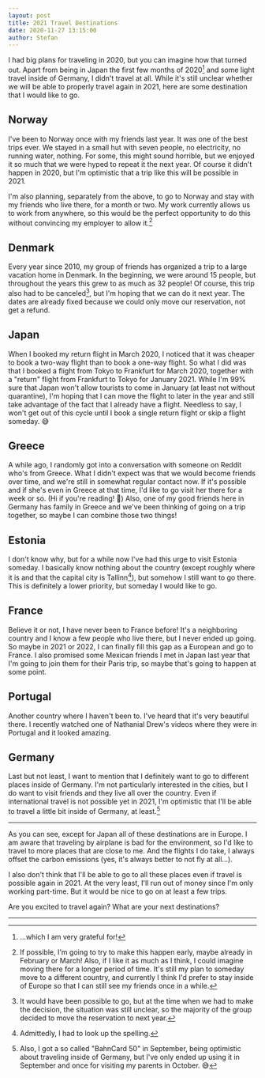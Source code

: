 ```yaml
---
layout: post
title: 2021 Travel Destinations
date: 2020-11-27 13:15:00
author: Stefan
---
```


I had big plans for traveling in 2020, but you can imagine how that turned out. Apart from being in Japan the first few months of 2020[^1] and some light travel inside of Germany, I didn't travel at all. While it's still unclear whether we will be able to properly travel again in 2021, here are some destination that I would like to go.

## Norway
I've been to Norway once with my friends last year. It was one of the best trips ever. We stayed in a small hut with seven people, no electricity, no running water, nothing. For some, this might sound horrible, but we enjoyed it so much that we were hyped to repeat it the next year. Of course it didn't happen in 2020, but I'm optimistic that a trip like this will be possible in 2021.

I'm also planning, separately from the above, to go to Norway and stay with my friends who live there, for a month or two. My work currently allows us to work from anywhere, so this would be the perfect opportunity to do this without convincing my employer to allow it.[^2]

## Denmark
Every year since 2010, my group of friends has organized a trip to a large vacation home in Denmark. In the beginning, we were around 15 people, but throughout the years this grew to as much as 32 people! Of course, this trip also had to be canceled[^3], but I'm hoping that we can do it next year. The dates are already fixed because we could only move our reservation, not get a refund.

## Japan
When I booked my return flight in March 2020, I noticed that it was cheaper to book a two-way flight than to book a one-way flight. So what I did was that I booked a flight from Tokyo to Frankfurt for March 2020, together with a "return" flight from Frankfurt to Tokyo for January 2021. While I'm 99% sure that Japan won't allow tourists to come in January (at least not without quarantine), I'm hoping that I can move the flight to later in the year and still take advantage of the fact that I already have a flight. Needless to say, I won't get out of this cycle until I book a single return flight or skip a flight someday. 😅

## Greece
A while ago, I randomly got into a conversation with someone on Reddit who's from Greece. What I didn't expect was that we would become friends over time, and we're still in somewhat regular contact now. If it's possible and if she's even in Greece at that time, I'd like to go visit her there for a week or so. (Hi if you're reading! 🥰) Also, one of my good friends here in Germany has family in Greece and we've been thinking of going on a trip together, so maybe I can combine those two things!

## Estonia
I don't know why, but for a while now I've had this urge to visit Estonia someday. I basically know nothing about the country (except roughly where it is and that the capital city is Tallinn[^4]), but somehow I still want to go there. This is definitely a lower priority, but someday I would like to go.

## France
Believe it or not, I have never been to France before! It's a neighboring country and I know a few people who live there, but I never ended up going. So maybe in 2021 or 2022, I can finally fill this gap as a European and go to France. I also promised some Mexican friends I met in Japan last year that I'm going to join them for their Paris trip, so maybe that's going to happen at some point.

## Portugal
Another country where I haven't been to. I've heard that it's very beautiful there. I recently watched one of Nathanial Drew's videos where they were in Portugal and it looked amazing.

## Germany
Last but not least, I want to mention that I definitely want to go to different places inside of Germany. I'm not particularly interested in the cities, but I do want to visit friends and they live all over the country. Even if international travel is not possible yet in 2021, I'm optimistic that I'll be able to travel a little bit inside of Germany, at least.[^5]

---

As you can see, except for Japan all of these destinations are in Europe. I am aware that traveling by airplane is bad for the environment, so I'd like to travel to more places that are close to me. And the flights I do take, I always offset the carbon emissions (yes, it's always better to not fly at all...).

I also don't think that I'll be able to go to all these places even if travel is possible again in 2021. At the very least, I'll run out of money since I'm only working part-time. But it would be nice to go on at least a few trips.

Are you excited to travel again? What are your next destinations?

---
[^1]: ...which I am very grateful for!
[^2]: If possible, I'm going to try to make this happen early, maybe already in February or March! Also, if I like it as much as I think, I could imagine moving there for a longer period of time. It's still my plan to someday move to a different country, and currently I think I'd prefer to stay inside of Europe so that I can still see my friends once in a while.
[^3]: It would have been possible to go, but at the time when we had to make the decision, the situation was still unclear, so the majority of the group decided to move the reservation to next year.
[^4]: Admittedly, I had to look up the spelling.
[^5]: Also, I got a so called "BahnCard 50" in September, being optimistic about traveling inside of Germany, but I've only ended up using it in September and once for visiting my parents in October. 😅
